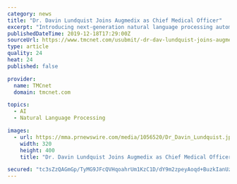 ```yaml
---
category: news
title: "Dr. Davin Lundquist Joins Augmedix as Chief Medical Officer"
excerpt: "Introducing next-generation natural language processing automation modules into the Augmedix workflow Advancing Augmedix's real-time support systems to prompt doctors to close care gaps and tend to other critical quality initiatives Dr. Lundquist will also be supporting the company's commercial efforts as it expands its footprint among major US ..."
publishedDateTime: 2019-12-18T17:29:00Z
sourceUrl: https://www.tmcnet.com/usubmit/-dr-dav-lundquist-joins-augmedix-as-chief-medical-/2019/12/18/9072018.htm
type: article
quality: 24
heat: 24
published: false

provider:
  name: TMCnet
  domain: tmcnet.com

topics:
  - AI
  - Natural Language Processing

images:
  - url: https://mma.prnewswire.com/media/1056520/Dr_Davin_Lundquist.jpg
    width: 320
    height: 400
    title: "Dr. Davin Lundquist Joins Augmedix as Chief Medical Officer"

secured: "tc3sZzQAGmGp/TyMG9JFcQVHqoahrUm1KzC1D/dY9m2zpeyAoqd+BuzkIanUzjukCWO20PSLQz0/TDhl4n/Ht/Ik9I4CH5BK2afi1SjqK1eVMBtKl6W6eUuyUzfvO24V/f9fh2b29sY5csW1Hx/o9Vg1ARPt0Y4uT013yY18YxnbpVYOukNR9To+5TdI/FnzIEIG/nS/oYDdQ9EO7d72v4E1YTawf6tGppcfpvPVU3ukiiswUN9DYZ6BoUnaJXkIZxsjz1mPQEqTyaQlrdcnQw==;xmyQIi4BAFDS8wERRiLKoA=="
---
```


